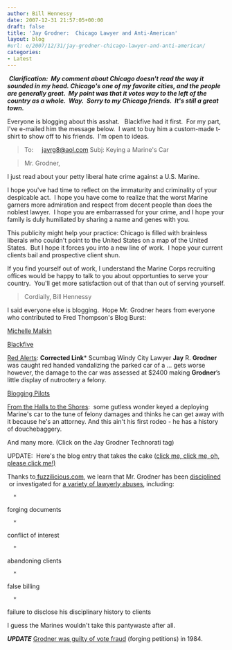 ```yaml
---
author: Bill Hennessy
date: 2007-12-31 21:57:05+00:00
draft: false
title: 'Jay Grodner:  Chicago Lawyer and Anti-American'
layout: blog
#url: e/2007/12/31/jay-grodner-chicago-lawyer-and-anti-american/
categories:
- Latest
---
```


 ***Clarification:  My comment about Chicago doesn't read the way it sounded in my head. Chicago's one of my favorite cities, and the people are generally great.  My point was that it votes way to the left of the country as a whole.  Way.  Sorry to my Chicago friends.  It's still a great town.***

Everyone is blogging about this asshat.   Blackfive had it first.  For my part, I've e-mailed him the message below.  I want to buy him a custom-made t-shirt to show off to his friends.  I'm open to ideas.


> 

> 
> To:     [jayrg8@aol.com](mailto:jayrg8@aol.com)
Subj: Keying a Marine's Car

> 
> Mr. Grodner,
> 
> 
I just read about your petty liberal hate crime against a U.S. Marine.

I hope you've had time to reflect on the immaturity and criminality of your despicable act.  I hope you have come to realize that the worst Marine garners more admiration and respect from decent people than does the noblest lawyer.  I hope you are embarrassed for your crime, and I hope your family is duly humiliated by sharing a name and genes with you.

This publicity might help your practice: Chicago is filled with brainless liberals who couldn't point to the United States on a map of the United States.  But I hope it forces you into a new line of work.  I hope your current clients bail and prospective client shun.

If you find yourself out of work, I understand the Marine Corps recruiting offices would be happy to talk to you about opportunties to serve your country.  You'll get more satisfaction out of that than out of serving yourself.


> 
> Cordially,
Bill Hennessy




I said everyone else is blogging.  Hope Mr. Grodner hears from everyone who contributed to Fred Thompson's Blog Burst:




[Michelle Malkin](https://michellemalkin.com/2007/12/31/jerk-of-the-year-nominee-2/)




[Blackfive](https://www.blackfive.net/main/2007/12/anti-military-l.html)




[Red Alerts](https://www.red-alerts.com/un-american-activities/thats-not-childish-at-all-ii-jay-r-grodner-esquire/): **Corrected Link*** Scumbag Windy City Lawyer **Jay** R. **Grodner** was caught red handed vandalizing the parked car of a ... gets worse however, the damage to the car was assessed at $2400 making **Grodner**’s little display of nutrootery a felony.




[Blogging Pilots](https://www.bloggingpilots.com/Justin_s_Pilot_Reports__PIREP_/2007/12/31/Two_steps_forward__one_big_step_back%e2%80%a6)




[From the Halls to the Shores](https://hallsofmontezumashoresoftripoli.blogspot.com/2007_12_01_archive.html#6362045657066940114):  some gutless wonder keyed a deploying Marine's car to the tune of felony damages and thinks he can get away with it because he's an attorney. And this ain't his first rodeo - he has a history of douchebaggery.




And many more. (Click on the Jay Grodner Technorati tag)




UPDATE:  Here's the blog entry that takes the cake ([click me, click me, oh, please click me!)](https://morsehellhole.blogspot.com/2007/12/jay-r-grodner-goes-national.html)




Thanks to[ fuzzilicious.com](https://fuzzilicious.blogspot.com/2007/12/karmas.html), we learn that Mr. Grodner has been [disciplined ](https://www.iardc.org/rd_database/disc_decisions_list.asp) or investigated for [a variety of lawyerly abuses](https://www.clr.org/Grodner-Jay.html), including:






	  * 


forging documents



	  * 


conflict of interest



	  * 


abandoning clients



	  * 


false billing



	  * 


failure to disclose his disciplinary history to clients






I guess the Marines wouldn't take this pantywaste after all.





***UPDATE***
[Grodner was guilty of vote fraud](https://hennessysview.com/2007/12/31/jay-grodners-voter-fraud-discipline/) (forging petitions) in 1984.




